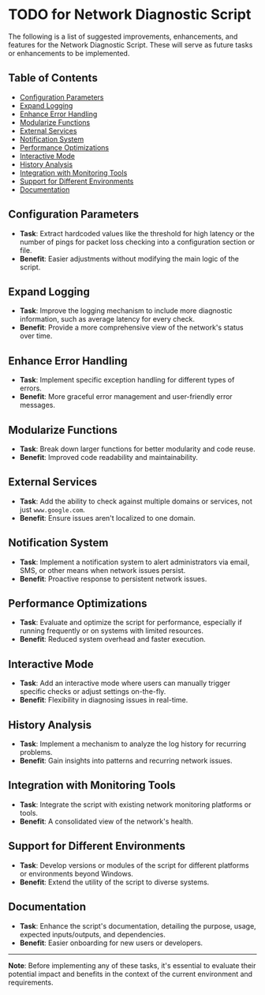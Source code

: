 # TODO for Network Diagnostic Script

The following is a list of suggested improvements, enhancements, and features for the Network Diagnostic Script. These will serve as future tasks or enhancements to be implemented.

## Table of Contents

- [Configuration Parameters](#configuration-parameters)
- [Expand Logging](#expand-logging)
- [Enhance Error Handling](#enhance-error-handling)
- [Modularize Functions](#modularize-functions)
- [External Services](#external-services)
- [Notification System](#notification-system)
- [Performance Optimizations](#performance-optimizations)
- [Interactive Mode](#interactive-mode)
- [History Analysis](#history-analysis)
- [Integration with Monitoring Tools](#integration-with-monitoring-tools)
- [Support for Different Environments](#support-for-different-environments)
- [Documentation](#documentation)

## Configuration Parameters

- **Task**: Extract hardcoded values like the threshold for high latency or the number of pings for packet loss checking into a configuration section or file.
- **Benefit**: Easier adjustments without modifying the main logic of the script.

## Expand Logging

- **Task**: Improve the logging mechanism to include more diagnostic information, such as average latency for every check.
- **Benefit**: Provide a more comprehensive view of the network's status over time.

## Enhance Error Handling

- **Task**: Implement specific exception handling for different types of errors.
- **Benefit**: More graceful error management and user-friendly error messages.

## Modularize Functions

- **Task**: Break down larger functions for better modularity and code reuse.
- **Benefit**: Improved code readability and maintainability.

## External Services

- **Task**: Add the ability to check against multiple domains or services, not just `www.google.com`.
- **Benefit**: Ensure issues aren't localized to one domain.

## Notification System

- **Task**: Implement a notification system to alert administrators via email, SMS, or other means when network issues persist.
- **Benefit**: Proactive response to persistent network issues.

## Performance Optimizations

- **Task**: Evaluate and optimize the script for performance, especially if running frequently or on systems with limited resources.
- **Benefit**: Reduced system overhead and faster execution.

## Interactive Mode

- **Task**: Add an interactive mode where users can manually trigger specific checks or adjust settings on-the-fly.
- **Benefit**: Flexibility in diagnosing issues in real-time.

## History Analysis

- **Task**: Implement a mechanism to analyze the log history for recurring problems.
- **Benefit**: Gain insights into patterns and recurring network issues.

## Integration with Monitoring Tools

- **Task**: Integrate the script with existing network monitoring platforms or tools.
- **Benefit**: A consolidated view of the network's health.

## Support for Different Environments

- **Task**: Develop versions or modules of the script for different platforms or environments beyond Windows.
- **Benefit**: Extend the utility of the script to diverse systems.

## Documentation

- **Task**: Enhance the script's documentation, detailing the purpose, usage, expected inputs/outputs, and dependencies.
- **Benefit**: Easier onboarding for new users or developers.

---

**Note**: Before implementing any of these tasks, it's essential to evaluate their potential impact and benefits in the context of the current environment and requirements.
